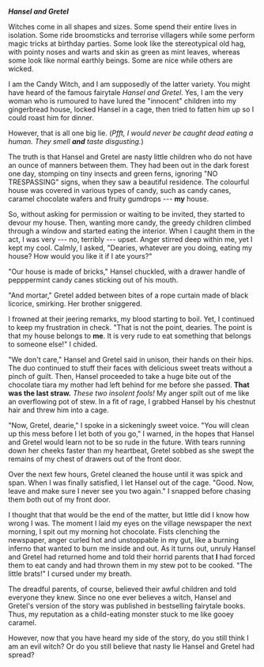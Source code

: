 _**Hansel and Gretel**_


Witches come in all shapes and sizes. Some spend their entire lives in isolation. Some ride broomsticks and terrorise villagers while some perform magic tricks at birthday parties. Some look like the stereotypical old hag, with pointy noses and warts and skin as green as mint leaves, whereas some look like normal earthly beings. Some are nice while others are wicked.

I am the Candy Witch, and I am supposedly of the latter variety. You might have heard of the famous fairytale _Hansel and Gretel_. Yes, I am the very woman who is rumoured to have lured the "innocent" children into my gingerbread house, locked Hansel in a cage, then tried to fatten him up so I could roast him for dinner.

However, that is all one big lie. (_Pfft, I would never be caught dead eating a human. They smell **and** taste disgusting._)

The truth is that Hansel and Gretel are nasty little children who do not have an ounce of manners between them. They had been out in the dark forest one day, stomping on tiny insects and green ferns, ignoring "NO TRESPASSING" signs, when they saw a beautiful residence. The colourful house was covered in various types of candy, such as candy canes, caramel chocolate wafers and fruity gumdrops --- **my** house.

So, without asking for permission or waiting to be invited, they started to devour my house. Then, wanting more candy, the greedy children climbed through a window and started eating the interior. When I caught them in the act, I was very --- no, terribly --- upset. Anger stirred deep within me, yet I kept my cool. Calmly, I asked, "Dearies, whatever are you doing, eating my house? How would you like it if I ate yours?"

"Our house is made of bricks," Hansel chuckled, with a drawer handle of pepppermint candy canes sticking out of his mouth.

"And mortar," Gretel added between bites of a rope curtain made of black licorice, smirking. Her brother sniggered.

I frowned at their jeering remarks, my blood starting to boil. Yet, I continued to keep my frustration in check. "That is not the point, dearies. The point is that my house belongs to **me**. It is very rude to eat something that belongs to someone else!" I chided.

"We don't care," Hansel and Gretel said in unison, their hands on their hips. The duo continued to stuff their faces with delicious sweet treats without a pinch of guilt. Then, Hansel proceeded to take a huge bite out of the chocolate tiara my mother had left behind for me before she passed. **That was the last straw.** _These two insolent fools!_ My anger spilt out of me like an overflowing pot of stew. In a fit of rage, I grabbed Hansel by his chestnut hair and threw him into a cage.

"Now, Gretel, dearie," I spoke in a sickeningly sweet voice. "You will clean up this mess before I let both of you go," I warned, in the hopes that Hansel and Gretel would learn not to be so rude in the future. With tears running down her cheeks faster than my heartbeat, Gretel sobbed as she swept the remains of my chest of drawers out of the front door.

Over the next few hours, Gretel cleaned the house until it was spick and span. When I was finally satisfied, I let Hansel out of the cage. "Good. Now, leave and make sure I never see you two again." I snapped before chasing them both out of my front door.

I thought that that would be the end of the matter, but little did I know how wrong I was. The moment I laid my eyes on the village newspaper the next morning, I spit out my morning hot chocolate. Fists clenching the newspaper, anger curled hot and unstoppable in my gut, like a burning inferno that wanted to burn me inside and out.  As it turns out, unruly Hansel and Gretel had returned home and told their horrid parents that **I** had forced them to eat candy and had thrown them in my stew pot to be cooked. "The little brats!" I cursed under my breath. 

The dreadful parents, of course, believed their awful children and told everyone they knew. Since no one ever believes a witch, Hansel and Gretel's version of the story was published in bestselling fairytale books. Thus, my reputation as a child-eating monster stuck to me like gooey caramel.

However, now that you have heard my side of the story, do you still think I am an evil witch? Or do you still believe that nasty lie Hansel and Gretel had spread?
